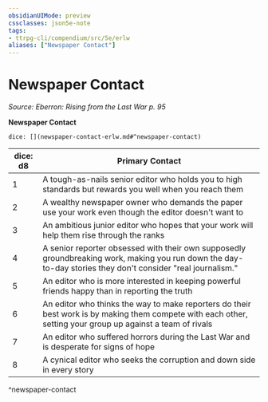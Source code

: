 ```yaml
---
obsidianUIMode: preview
cssclasses: json5e-note
tags:
- ttrpg-cli/compendium/src/5e/erlw
aliases: ["Newspaper Contact"]
---
```

# Newspaper Contact
*Source: Eberron: Rising from the Last War p. 95* 

**Newspaper Contact**

`dice: [](newspaper-contact-erlw.md#^newspaper-contact)`

| dice: d8 | Primary Contact |
|----------|-----------------|
| 1 | A tough-as-nails senior editor who holds you to high standards but rewards you well when you reach them |
| 2 | A wealthy newspaper owner who demands the paper use your work even though the editor doesn't want to |
| 3 | An ambitious junior editor who hopes that your work will help them rise through the ranks |
| 4 | A senior reporter obsessed with their own supposedly groundbreaking work, making you run down the day-to-day stories they don't consider "real journalism." |
| 5 | An editor who is more interested in keeping powerful friends happy than in reporting the truth |
| 6 | An editor who thinks the way to make reporters do their best work is by making them compete with each other, setting your group up against a team of rivals |
| 7 | An editor who suffered horrors during the Last War and is desperate for signs of hope |
| 8 | A cynical editor who seeks the corruption and down side in every story |
^newspaper-contact